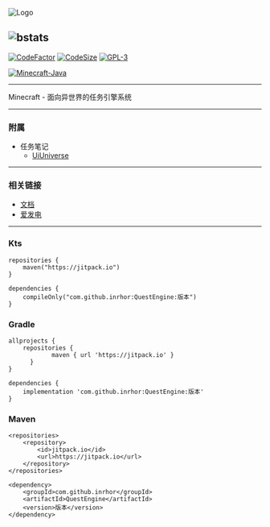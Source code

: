 ![Logo](https://image-1253288465.cos.ap-shanghai.myqcloud.com/2021/08/12/1105255dd4e38.png)

![bstats](https://bstats.org/signatures/bukkit/QuestEngine.svg)
---

[![CodeFactor](https://www.codefactor.io/repository/github/inrhor/questengine/badge)](https://www.codefactor.io/repository/github/inrhor/questengine) 
[![CodeSize](https://img.shields.io/github/languages/code-size/inrhor/QuestEngine)](https://img.shields.io/github/languages/code-size/inrhor/QuestEngine) 
[![GPL-3](https://img.shields.io/github/license/inrhor/QuestEngine)](https://img.shields.io/github/license/inrhor/QuestEngine) 

[![Minecraft-Java](https://img.shields.io/badge/minecraft-Java%201.12--1.19-purple)](https://img.shields.io/badge/minecraft-Java%201.12--1.17-purple)

---
Minecraft - 面向异世界的任务引擎系统

---
### 附属
- 任务笔记
  - [UiUniverse](https://github.com/inrhor/UiUniverse)

---
### 相关链接
- [文档](http://www.questengine.cn/)
- [爱发电](https://afdian.net/item?plan_id=667f008029d611ed900252540025c377)

---
### Kts
```
repositories {
    maven("https://jitpack.io")
}

dependencies {
    compileOnly("com.github.inrhor:QuestEngine:版本")
}
```

### Gradle
```
allprojects {
    repositories {
		    maven { url 'https://jitpack.io' }
	  }
}

dependencies {
    implementation 'com.github.inrhor:QuestEngine:版本'
}
```

### Maven
```
<repositories>
    <repository>
        <id>jitpack.io</id>
        <url>https://jitpack.io</url>
    </repository>
</repositories>

<dependency>
    <groupId>com.github.inrhor</groupId>
    <artifactId>QuestEngine</artifactId>
    <version>版本</version>
</dependency>
```
